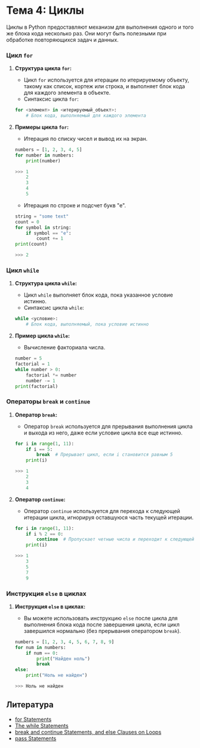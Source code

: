 # Тема 4: Циклы

Циклы в Python предоставляют механизм для выполнения одного и того же блока кода несколько раз. Они могут быть полезными при обработке повторяющихся задач и данных.

### **Цикл `for`**

1. **Структура цикла `for`:**
   - Цикл `for` используется для итерации по итерируемому объекту, такому как список, кортеж или строка, и выполняет блок кода для каждого элемента в объекте.
   - Синтаксис цикла `for`:
   
   ```python
   for <элемент> in <итерируемый_объект>:
       # Блок кода, выполняемый для каждого элемента
   ```

2. **Примеры цикла `for`:**
   - Итерация по списку чисел и вывод их на экран.
   ```python
   numbers = [1, 2, 3, 4, 5]
   for number in numbers:
       print(number)
   
   >>> 1
       2
       3
       4
       5
   ```
   - Итерация по строке и подсчет букв "e".
   ```python
   string = "some text"
   count = 0
   for symbol in string:
       if symbol == "e":
           count += 1
   print(count)
   
   >>> 2
   ```
   
### **Цикл `while`**
1. **Структура цикла `while`:**
   - Цикл `while` выполняет блок кода, пока указанное условие истинно.
   - Синтаксис цикла `while`:
   ```python
   while <условие>:
       # Блок кода, выполняемый, пока условие истинно
   ```
   
2. **Пример цикла `while`:**
   - Вычисление факториала числа.
   ```python
   number = 5
   factorial = 1
   while number > 0:
       factorial *= number
       number -= 1
   print(factorial)
   ```
   
### **Операторы `break` и `continue`**
1. **Оператор `break`:**
   - Оператор `break` используется для прерывания выполнения цикла и выхода из него, даже если условие цикла все еще истинно.
   ```python
   for i in range(1, 11):
       if i == 5:
           break  # Прерывает цикл, если i становится равным 5
       print(i)
   
   >>> 1
       2
       3
       4
   ```
   
2. **Оператор `continue`:**
   - Оператор `continue` используется для перехода к следующей итерации цикла, игнорируя оставшуюся часть текущей итерации.
   ```python
   for i in range(1, 11):
       if i % 2 == 0:
           continue  # Пропускает четные числа и переходит к следующей итерации
       print(i)
   
   >>> 1
       3
       5
       7
       9
   ```


### Инструкция `else` в циклах
1. **Инструкция `else` в циклах:**
   - Вы можете использовать инструкцию `else` после цикла для выполнения блока кода после завершения цикла, если цикл завершился нормально (без прерывания оператором `break`).

   ```python
   numbers = [1, 2, 3, 4, 5, 6, 7, 8, 9]
   for num in numbers:
       if num == 0:
           print("Найден ноль")
           break
   else:
       print("Ноль не найден")
   
   >>> Ноль не найден
   ```

## Литература
- [for Statements](https://docs.python.org/3/tutorial/controlflow.html#for-statements)
- [The while Statements](https://docs.python.org/3/reference/compound_stmts.html#the-while-statement)
- [break and continue Statements, and else Clauses on Loops](https://docs.python.org/3/tutorial/controlflow.html#break-and-continue-statements-and-else-clauses-on-loops)
- [pass Statements](https://docs.python.org/3/tutorial/controlflow.html#pass-statements)